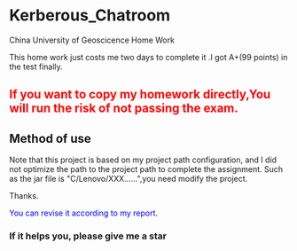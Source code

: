 # Kerberous_Chatroom

China University of Geoscicence Home Work

This home work just costs me two days to complete it .I got A+(99 points) in the test finally.

## <font color="red">If you want to copy my homework directly,You will run the risk of not passing the exam.</font> 

## Method of use 

Note that this project is based on my project path configuration, and I did not optimize the path to the project path to complete the assignment. Such as the jar file is "C/Lenovo/XXX......",you need modify the project.



Thanks. 

<font color="blue">You can revise it according to my report.</font>

### If it helps you, please give me a star
